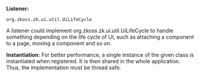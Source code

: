 **Listener:**

`org.zkoss.zk.ui.util.UiLifeCycle`

A listener could implement
<javadoc type="interface">org.zkoss.zk.ui.util.UiLifeCycle</javadoc> to
handle something depending on the life cycle of UI, such as attaching a
component to a page, moving a component and so on.

**Instantiation:** For better performance, a single instance of the
given class is instantiated when registered. It is then shared in the
whole application. Thus, the implementation must be thread safe.
